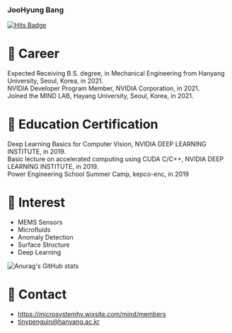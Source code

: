 ### JooHyung Bang
[![Hits Badge](https://hits.seeyoufarm.com/api/count/incr/badge.svg?url=https://github.com/tinypenguin-Bang&count_bg=%2379C83D&title_bg=%23555555&icon=&icon_color=%23E7E7E7&title=hits&edge_flat=false)](https://hits.seeyoufarm.com)
# 🔭 Career
Expected Receiving B.S. degree, in Mechanical Engineering from Hanyang University, Seoul, Korea, in 2021.  
NVIDIA Developer Program Member, NVIDIA Corporation, in 2021.  
Joined the MIND LAB, Hayang University, Seoul, Korea, in 2021.  

# 👯 Education Certification
Deep Learning Basics for Computer Vision, NVIDIA DEEP LEARNING INSTITUTE, in 2019.  
Basic lecture on accelerated computing using CUDA C/C++, NVIDIA DEEP LEARNING INSTITUTE, in 2019.  
Power Engineering School Summer Camp, kepco-enc, in 2019

# 🌱 Interest
* MEMS Sensors  
* Microfluids  
* Anomaly Detection  
* Surface Structure  
* Deep Learning  

![Anurag's GitHub stats](https://github-readme-stats.vercel.app/api?username=tinypenguin-Bang&show_icons=true&theme=tokyonight)

# 💬 Contact
* https://microsystemhy.wixsite.com/mind/members
* tinypenguin@hanyang.ac.kr
